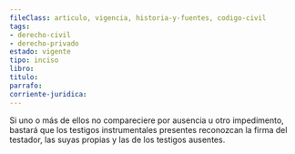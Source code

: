 ```yaml
---
fileClass: articulo, vigencia, historia-y-fuentes, codigo-civil
tags:
- derecho-civil
- derecho-privado
estado: vigente
tipo: inciso
libro:
titulo:
parrafo:
corriente-juridica:
---
```

Si uno o más de ellos no compareciere por ausencia u otro impedimento, bastará que los testigos instrumentales presentes reconozcan la firma del testador, las suyas propias y las de los testigos ausentes.